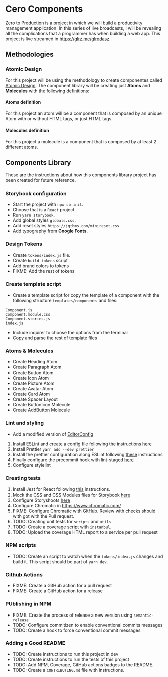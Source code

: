 # Cero Components
Zero to Production is a project in which we will build a productivity management application. In this series of live broadcasts, I will be revealing all the complications that a programmer has when building a web app. This project is live streamed in https://glrz.me/glrodasz.

## Methodologies
### Atomic Design
For this project will be using the methodology to create componentes called [Atomic Design](https://shop.bradfrost.com/products/atomic-design-ebook). The component library will be creating just **Atoms** and **Molecules** with the following definitions:

#### Atoms definition
For this project an atom will be a component that is composed by an unique Atom with or without HTML tags, or just HTML tags.
#### Molecules definition
For this project a molecule is a component that is composed by at least 2 different atoms.

## Components Library
These are the instructions about how this components library project has been created for future reference.
### Storybook configuration
- Start the project with `npx sb init`.
- Choose that is a `React` project.
- Run `yarn storybook`.
- Add global styles `globals.css`.
- Add reset styles `https://jgthms.com/minireset.css`.
- Add typography from **Google Fonts**.
### Design Tokens
- Create `tokens/index.js` file.
- Create `build-tokens` script
- Add brand colors to tokens
- FIXME: Add the rest of tokens
### Create template script
- Create a template script for copy the template of a component with 
the following structure `templates/components` and files:
```
Component.js
Component.module.css
Component.stories.js
index.js
```
- Include inquirer to choose the options from the terminal
- Copy and parse the rest of template files
### Atoms & Molecules
- Create Heading Atom
- Create Paragraph Atom
- Create Button Atom
- Create Icon Atom
- Create Picture Atom
- Create Avatar Atom
- Create Card Atom
- Create Spacer Layout
- Create ButtonIcon Molecule
- Create AddButton Molecule
### Lint and styling
- Add a modified version of [EditorConfig](https://github.com/airbnb/javascript/blob/master/.editorconfig)
1. Install ESLint and create a config file following the instructions [here](https://eslint.org/docs/user-guide/getting-started#installation-and-usage)
2. Install Prettier `yarn add --dev prettier`
3. Install the prettier configuration along ESLint following [these](https://github.com/prettier/eslint-plugin-prettier#recommended-configuration) instructions
4. Finally configure the precommit hook with lint-staged [here](https://prettier.io/docs/en/precommit.html#option-1-lint-stagedhttpsgithubcomokonetlint-staged)
5. Configure stylelint
### Creating tests
1. Install Jest for React following [this](https://jestjs.io/docs/en/tutorial-react) instructions.
2. Mock the CSS and CSS Modules files for Storybook [here](https://jestjs.io/docs/en/webpack#mocking-css-modules)
3. Configure Storyshoots [here](https://storybook.js.org/docs/react/workflows/snapshot-testing)
4. Configure Chromatic in https://www.chromatic.com/
5. FIXME: Configure Chromatic with GitHub. Review with checks should with got with the Pull request.
6. TODO: Creating unit tests for `scripts` and `utils`
7. TODO: Create a coverage script with `instanbul`.
8. TODO: Upload the coverage HTML report to a service per pull request
### NPM scripts
- TODO: Create an script to watch when the `tokens/index.js` changes and build it. This script should be part of `yarn dev`.
### Github Actions
- FIXME: Create a GitHub action for a pull request
- FIXME: Create a GitHub action for a release
### PUblishing in NPM
- FIXME: Create the process of release a new version using `semantic-release`
- TODO: Configure commitizen to enable conventional commits messages
- TODO: Create a hook to force conventional commit messages
### Adding a Good README
- TODO: Create instructions to run this project in dev
- TODO: Create instructions to run the tests of this project
- TODO: Add NPM, Coverage, GitHub actions badges to the README.
- TODO: Create a `CONTRIBUTING.md` file with instructions.